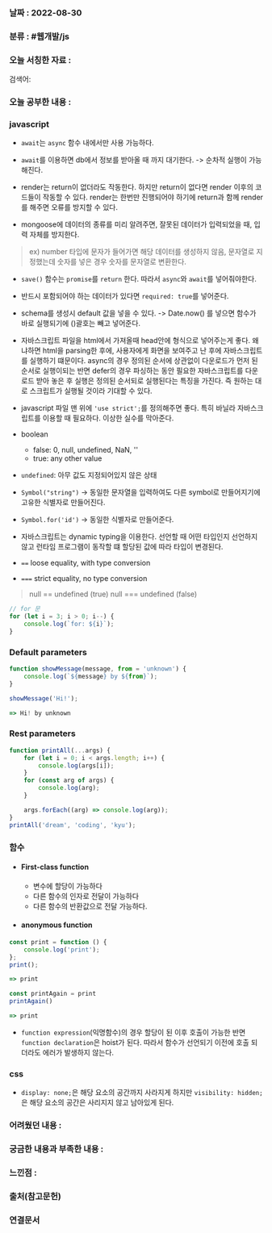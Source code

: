 ### 날짜 : 2022-08-30

### 분류 : #웹개발/js 

### 오늘 서칭한 자료 :
검색어:

### 오늘 공부한 내용 :
### javascript
- `await`는 `async` 함수 내에서만 사용 가능하다.
- `await`를 이용하면 db에서 정보를 받아올 때 까지 대기한다.
-> 순차적 실행이 가능해진다.

- render는 return이 없더라도 작동한다.
하지만 return이 없다면 render 이후의 코드들이 작동할 수 있다.
render는 한번만 진행되어야 하기에 return과 함께 render를 해주면
오류를 방지할 수 있다.

- mongoose에 데이터의 종류를 미리 알려주면, 잘못된 데이터가 입력되었을 때, 입력 자체를 방지한다.
>ex) number 타입에 문자가 들어가면 해당 데이터를 생성하지 않음,
문자열로 지정했는데 숫자를 넣은 경우 숫자를 문자열로 변환한다.

- `save()` 함수는 `promise`를 `return` 한다. 따라서 `async`와 `await`를 넣어줘야한다.

- 반드시 포함되어야 하는 데이터가 있다면 `required: true`를 넣어준다.

- schema를 생성시 default 값을 넣을 수 있다.
-> Date.now() 를 넣으면 함수가 바로 실행되기에 ()괄호는 빼고 넣어준다.

- 자바스크립트 파일을 html에서 가져올때 head안에 <script defer src="main.js"></script> 형식으로 넣어주는게 좋다. 왜냐하면 html을 parsing한 후에, 사용자에게 화면을 보여주고 난 후에 자바스크립트를 실행하기 떄문이다. async의 경우 정의된 순서에 상관없이 다운로드가 먼저 된 순서로 실행이되는 반면 defer의 경우 파싱하는 동안 필요한 자바스크립트를 다운로드 받아 놓은 후 실행은 정의된 순서되로 실행된다는 특징을 가진다. 즉 원하는 대로 스크립트가 실행될 것이라 기대할 수 있다.

- javascript 파일 맨 위에 `'use strict';`를 정의해주면 좋다. 특히 바닐라 자바스크립트를 이용할 때 필요하다. 이상한 실수를 막아준다. 

- boolean
	- false: 0, null, undefined, NaN, ''
	- true: any other value

- `undefined`: 아무 값도 지정되어있지 않은 상태

- `Symbol("string")`
-> 동일한 문자열을 입력하여도 다른 symbol로 만들어지기에 고유한 식별자로 만들어진다.

- `Symbol.for('id')`
-> 동일한 식별자로 만들어준다.

- 자바스크립트는 dynamic typing을 이용한다. 선언할 때 어떤 타입인지 선언하지 않고 런타임 프로그램이 동작할 떄 할당된 값에 따라 타입이 변경된다.

- `==` loose equality, with type conversion

- `===` strict equality, no type conversion
>null == undefined (true)
null === undefined (false)

```javascript
// for 문
for (let i = 3; i > 0; i--) {
	console.log(`for: ${i}`);	
}
```
### Default parameters
```javascript
function showMessage(message, from = 'unknown') {
	console.log(`${message} by ${from}`);
}

showMessage('Hi!');

=> Hi! by unknown
```
### Rest parameters
```javascript
function printAll(...args) {
	for (let i = 0; i < args.length; i++) {
		console.log(args[i]);
	}
	for (const arg of args) {
		console.log(arg);
	}

	args.forEach((arg) => console.log(arg));
}
printAll('dream', 'coding', 'kyu');
```
### 함수

- #### First-class function
	- 변수에 할당이 가능하다
	- 다른 함수의 인자로 전달이 가능하다
	- 다른 함수의 반환값으로 전달 가능하다.

- #### anonymous function
```javascript
const print = function () {
	console.log('print');
};
print();

=> print

const printAgain = print
printAgain()

=> print
```
- `function expression`(익명함수)의 경우 할당이 된 이후 호출이 가능한 반면 `function declaration`은 hoist가 된다. 따라서 함수가 선언되기 이전에 호출 되더라도 에러가 발생하지 않는다.

### css
- `display: none;`은 해당 요소의 공간까지 사라지게 하지만 `visibility: hidden;`은 해당 요소의 공간은 사리지지 않고 남아있게 된다.

### 어려웠던 내용 :

### 궁금한 내용과 부족한 내용 :

### 느낀점 : 

### 출처(참고문헌)

### 연결문서
